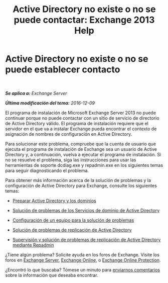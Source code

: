 ﻿---
title: 'Active Directory no existe o no se puede contactar: Exchange 2013 Help'
TOCTitle: Active Directory no existe o no se puede establecer contacto
ms:assetid: 56adb6fe-ecb8-4a7f-b440-89aa401c28b7
ms:mtpsurl: https://technet.microsoft.com/es-es/library/ms.exch.setupreadiness.cannotaccessad(v=EXCHG.150)
ms:contentKeyID: 48268142
ms.date: 04/23/2018
mtps_version: v=EXCHG.150
ms.translationtype: HT
---

# Active Directory no existe o no se puede establecer contacto

 

_**Se aplica a:** Exchange Server_

_**Última modificación del tema:** 2016-12-09_

El programa de instalación de Microsoft Exchange Server 2013 no puede continuar porque no puede contactar con un sitio de servicio de directorio de Active Directory válido. El programa de instalación requiere que el servidor en el que va a instalar Exchange pueda encontrar el contexto de asignación de nombres de configuración en Active Directory.

Para solucionar este problema, compruebe que la cuenta de usuario que ejecuta el programa de instalación de Exchange sea un usuario de Active Directory y, a continuación, vuelva a ejecutar el programa de instalación. Si no se resuelve el problema, siga las instrucciones para usar las herramientas de soporte dcdiag.exe y repadmin.exe en los siguientes temas para seguir diagnosticando el problema.

Para obtener más información acerca de la solución de problemas y la configuración de Active Directory para Exchange, consulte los siguientes temas:

  - [Preparar Active Directory y los dominios](prepare-active-directory-and-domains-exchange-2013-help.md)

  - [Solución de problemas de los Servicios de dominio de Active Directory](https://go.microsoft.com/fwlink/p/?linkid=272144)

  - [Configuración de un equipo para la solución de problemas](https://go.microsoft.com/fwlink/p/?linkid=272141)

  - [Solución de problemas de replicación de Active Directory](https://go.microsoft.com/fwlink/p/?linkid=272142)

  - [Supervisión y solución de problemas de replicación de Active Directory mediante Repadmin](https://go.microsoft.com/fwlink/p/?linkid=272143)

¿Tiene algún problema? Solicite ayuda en los foros de Exchange. Visite los foros en [Exchange Server](https://go.microsoft.com/fwlink/p/?linkid=60612), [Exchange Online](https://go.microsoft.com/fwlink/p/?linkid=267542), o [Exchange Online Protection](https://go.microsoft.com/fwlink/p/?linkid=285351).

¿Encontró lo que buscaba? Tómese un minuto para [enviarnos comentarios](mailto:exsetuphelpfeedback@microsoft.com?subject=exchange%202013%20setup%20help%20feedbac) sobre la información que deseaba encontrar.

